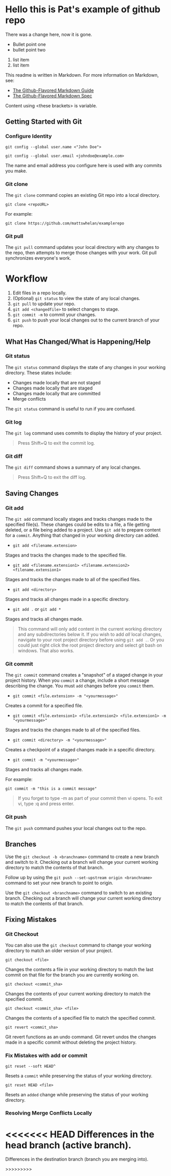 # Hello this is Pat's example of github repo

There was a change here, now it is gone.

* Bullet point one
* bullet point two

1. list item
2. list item


This readme is written in Markdown.
For more information on Markdown, see:
* [The Github-Flavored Markdown Guide](https://guides.github.com/features/mastering-markdown/)
* [The Github-Flavored Markdown Spec](https://github.github.com/gfm/)

Content using &lt;these brackets> is variable.


## Getting Started with Git
### Configure Identity
`git config --global user.name <"John Doe">`

`git config --global user.email <johndoe@example.com>`

The name and email address you configure here is used with any commits you make.

### Git clone
The `git clone` command copies an existing Git repo into a local directory.

`git clone <repoURL>`

For example:

`git clone https://github.com/mattswhelan/examplerepo`

### Git pull
The `git pull` command updates your local directory with any changes to the repo, then attempts to merge those changes with your work. Git pull synchronizes everyone's work.

# Workflow
1. Edit files in a repo locally.
2. (Optional) `git status` to view the state of any local changes.
3. `git pull` to update your repo.
4. `git add <changedfile>` to select changes to stage.
5. `git commit -m` to commit your changes.
6. `git push` to push your local changes out to the current branch of your repo.


## What Has Changed/What is Happening/Help
### Git status
The `git status` command displays the state of any changes in your working directory. These states include:
* Changes made locally that are not staged
* Changes made locally that are staged
* Changes made locally that are committed
* Merge conflicts

The `git status` command is useful to run if you are confused.

### Git log
The `git log` command uses commits to display the history of your project.

>Press Shift+Q to exit the commit log.

### Git diff
The `git diff` command shows a summary of any local changes.
>Press Shift+Q to exit the diff log.

## Saving Changes
### Git add
The `git add` command locally stages and tracks changes made to the specified file(s). These changes could be edits to a file, a file getting deleted, or a file being added to a project. Use `git add` to prepare content for a `commit`. Anything that changed in your working directory can added.

* `git add <filename.extension>`

Stages and tracks the changes made to the specified file.

* `git add <filename.extension1> <filename.extension2> <filename.extension1>`

Stages and tracks the changes made to all of the specified files.

* `git add <directory>`

Stages and tracks all changes made in a specific directory.

* `git add .` or `git add *`

Stages and tracks all changes made.

>This command will only add content in the current working directory and any subdirectories below it. If you wish to add _all_ local changes, navigate to your root project directory before using `git add .`. Or you could just right click the root project directory and select git bash on windows. That also works.


### Git commit
The `git commit` command creates a "snapshot" of a staged change in your project history. When you `commit` a change, include a short message describing the change. You must `add` changes before you `commit` them.


* `git commit <file.extension> -m "<yourmessage>"`

Creates a commit for a specified file.


* `git commit <file.extension1> <file.extension2> <file.extension1> -m "<yourmessage>"`

Stages and tracks the changes made to all of the specified files.

* `git commit <directory> -m "<yourmessage>"`

Creates a checkpoint of a staged changes made in a specific directory.


* `git commit -m "<yourmessage>"`

Stages and tracks all changes made.

For example:

`git commit -m "this is a commit message"`

>If you forget to type -m as part of your commit then vi opens. To exit vi, type :q and press enter.

### Git push
The `git push` command pushes your local changes out to the repo.

## Branches
Use the `git checkout -b <branchname>` command to create a new branch and switch to it. Checking out a branch will change your current working directory to match the contents of that branch.

Follow up by using the `git push --set-upstream origin <branchname>` command to set your new branch to point to origin.


Use the `git checkout <branchname>` command to switch to an existing branch. Checking out a branch will change your current working directory to match the contents of that branch.

## Fixing Mistakes
### Git Checkout
You can also use the `git checkout` command to change your working directory to match an older version of your project.


`git checkout <file>`

Changes the contents a file in your working directory to match the last commit on that file for the branch you are currently working on.


`git checkout <commit_sha>`

Changes the contents of your current working directory to match the specified commit.


`git checkout <commit_sha> <file>`

Changes the contents of a specified file to match the specified commit.


`git revert <commit_sha>`

Git revert functions as an undo command. Git revert undos the changes made in a specific commit without deleting the project history.

### Fix Mistakes with add or commit
`git reset --soft HEAD^`

Resets a `commit` while preserving the status of your working directory.


`git reset HEAD <file>`

Resets an `added` change while preserving the status of your working directory.

### Resolving Merge Conflicts Locally

<<<<<<< HEAD
Differences in the head branch (active branch).
========


Differences in the destination branch (branch you are merging into).

&gt;&gt;&gt;&gt;&gt;&gt;&gt;&gt;&gt;



<!--Get to this later

git commit -am "<yourmessage>"
adds and commits all current local changes.

git reset --hard HEAD~1

git reset --hard <commit_sha>

git merge --abort

git cherry-pick <commit_sha>

Remotes
git remote add origin
git push -u origin master

-->
